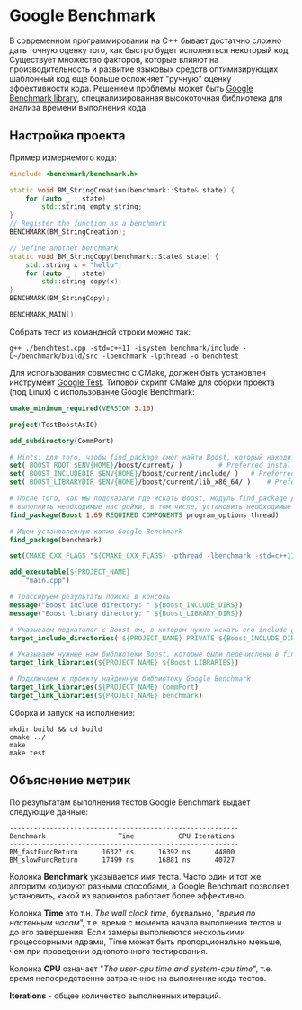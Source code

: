 # Google Benchmark

В современном программировании на C++ бывает достатчно сложно дать точную оценку того, как быстро будет исполняться некоторый код. Существует множество факторов, которые влияют на производительность и развитие языковых средств оптимизирующих шаблонный код ещё больше осложняет "ручную" оценку эффективности кода. Решением проблемы может быть [Google Benchmark library](https://github.com/google/benchmark), специализированная высокоточная библиотека для анализа времени выполнения кода.

## Настройка проекта

Пример измеряемого кода:

``` cpp
#include <benchmark/benchmark.h>

static void BM_StringCreation(benchmark::State& state) {
	for (auto _ : state)
		std::string empty_string;
}
// Register the function as a benchmark
BENCHMARK(BM_StringCreation);

// Define another benchmark
static void BM_StringCopy(benchmark::State& state) {
	std::string x = "hello";
	for (auto _ : state)
		std::string copy(x);
}
BENCHMARK(BM_StringCopy);

BENCHMARK_MAIN();
```

Собрать тест из командной строки можно так:

```
g++ ./benchtest.cpp -std=c++11 -isystem benchmark/include -L~/benchmark/build/src -lbenchmark -lpthread -o benchtest
```

Для использования совместно с CMake, должен быть установлен инструмент [Google Test](https://github.com/google/googletest). Типовой скрипт CMake для сборки проекта (под Linux) с использование Google Benchmark:

``` cmake
cmake_minimum_required(VERSION 3.10)

project(TestBoostAsIO)

add_subdirectory(CommPort)

# Hints: для того, чтобы find_package смог найти Boost, который находится по не стандартному пути
set( BOOST_ROOT $ENV{HOME}/boost/current/ )			# Preferred installation prefix.
set( BOOST_INCLUDEDIR $ENV{HOME}/boost/current/include/ )	# Preferred include directory e.g. <prefix>/include.
set( BOOST_LIBRARYDIR $ENV{HOME}/boost/current/lib_x86_64/ )	# Preferred library directory e.g. <prefix>/lib.

# После того, как мы подсказали где искать Boost, модуль find_package должен
# выполнить необходимые настройки, в том числе, установить необходимые переменные окружения
find_package(Boost 1.69 REQUIRED COMPONENTS program_options thread)

# Ищем установленную копию Google Benchmark
find_package(benchmark)

set(CMAKE_CXX_FLAGS "${CMAKE_CXX_FLAGS} -pthread -lbenchmark -std=c++11")

add_executable(${PROJECT_NAME}
    "main.cpp")

# Трассируем результаты поиска в консоль
message("Boost include directory: " ${Boost_INCLUDE_DIRS})
message("Boost library directory: " ${Boost_LIBRARY_DIRS})

# Указываем подкаталог с Boost-ом, в котором нужно искать его include-файлы
target_include_directories( ${PROJECT_NAME} PRIVATE ${Boost_INCLUDE_DIRS})

# Указываем нужные нам библиотеки Boost, которые были перечислены в find_package()
target_link_libraries(${PROJECT_NAME} ${Boost_LIBRARIES})

# Подключаем к проекту найденную библиотеку Google Benchmark
target_link_libraries(${PROJECT_NAME} CommPort)
target_link_libraries(${PROJECT_NAME} benchmark)
```

Сборка и запуск на исполнение:

```
mkdir build && cd build
cmake ../
make
make test
```

## Объяснение метрик

По результатам выполнения тестов Google Benchmark выдает следующие данные:

```
---------------------------------------------------------
Benchmark                  Time           CPU Iterations
---------------------------------------------------------
BM_fastFuncReturn      16327 ns      16392 ns      44800
BM_slowFuncReturn      17499 ns      16881 ns      40727
```

Колонка **Benchmark** указывается имя теста. Часто один и тот же алгоритм кодируют разными способами, а Google Benchmart позволяет установить, какой из вариантов работает более эффективно.

Колонка **Time** это т.н. _The wall clock time_, буквально, "_время по настенным часам_", т.е. время с момента начала выполнения тестов и до его завершения. Если замеры выполняются несколькими процессорными ядрами, Time может быть пропорционально меньше, чем при проведении однопоточного тестирования.

Колонка **CPU** означает "_The user-cpu time and system-cpu time_", т.е. время непосредственно затраченное на выполнение кода тестов.

**Iterations** - общее количество выполненных итераций.
